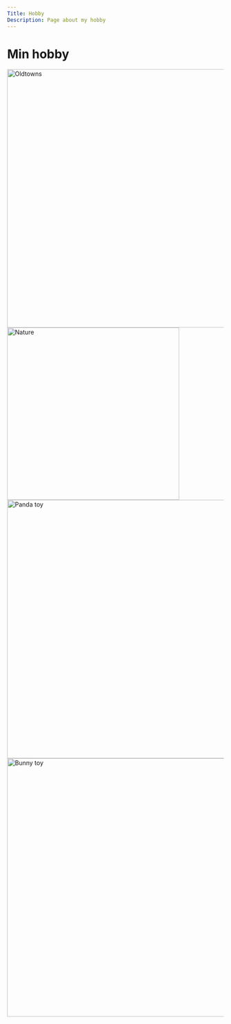 ```yaml
---
Title: Hobby
Description: Page about my hobby
---
```


# Min hobby

<img src="../portfolio/assets/img/oldtown.jpg" alt="Oldtowns" width="600">

<img src="../portfolio/assets/img/nature.jpg" alt="Nature" width="400">

<img src="../portfolio/assets/img/panda.jpg" alt="Panda toy" width="600">

<img src="../portfolio/assets/img/bunny.jpg" alt="Bunny toy" width="600">
